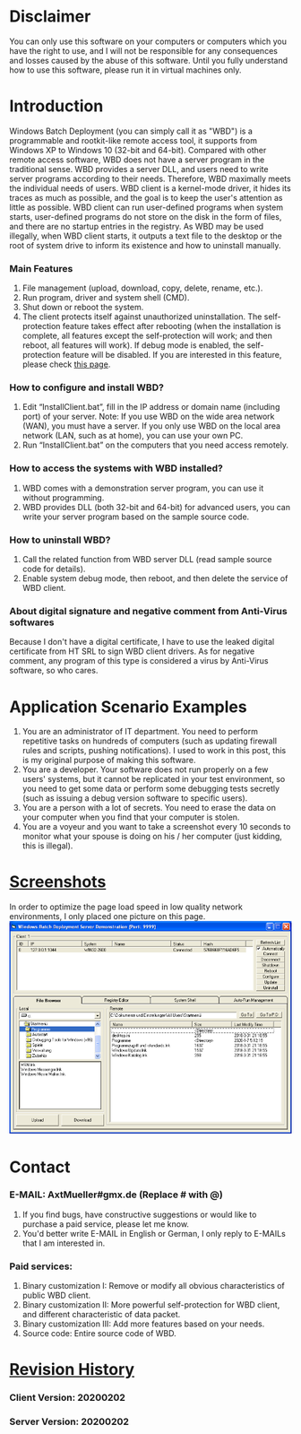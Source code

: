 
# Disclaimer
You can only use this software on your computers or computers which you have the right to use, and I will not be responsible for any consequences and losses caused by the abuse of this software. Until you fully understand how to use this software, please run it in virtual machines only.

# Introduction
Windows Batch Deployment (you can simply call it as "WBD") is a programmable and rootkit-like remote access tool, it supports from Windows XP to Windows 10 (32-bit and 64-bit). Compared with other remote access software, WBD does not have a server program in the traditional sense. WBD provides a server DLL, and users need to write server programs according to their needs. Therefore, WBD maximally meets the individual needs of users. WBD client is a kernel-mode driver, it hides its traces as much as possible, and the goal is to keep the user's attention as little as possible. WBD client can run user-defined programs when system starts, user-defined programs do not store on the disk in the form of files, and there are no startup entries in the registry. As WBD may be used illegally, when WBD client starts, it outputs a text file to the desktop or the root of system drive to inform its existence and how to uninstall manually.

### Main Features
1. File management (upload, download, copy, delete, rename, etc.).
2. Run program, driver and system shell (CMD).
3. Shut down or reboot the system.
4. The client protects itself against unauthorized uninstallation. The self-protection feature takes effect after rebooting (when the installation is complete, all features except the self-protection will work; and then reboot, all features will work). If debug mode is enabled, the self-protection feature will be disabled. If you are interested in this feature, please check [this page](https://github.com/AxtMueller/Windows-Batch-Deployment/issues/1).

### How to configure and install WBD?
1. Edit “InstallClient.bat”, fill in the IP address or domain name (including port) of your server. Note: If you use WBD on the wide area network (WAN), you must have a server. If you only use WBD on the local area network (LAN, such as at home), you can use your own PC.
2. Run “InstallClient.bat” on the computers that you need access remotely.

### How to access the systems with WBD installed?
1. WBD comes with a demonstration server program, you can use it without programming.
2. WBD provides DLL (both 32-bit and 64-bit) for advanced users, you can write your server program based on the sample source code.

### How to uninstall WBD?
1. Call the related function from WBD server DLL (read sample source code for details).
2. Enable system debug mode, then reboot, and then delete the service of WBD client.

### About digital signature and negative comment from Anti-Virus softwares
Because I don't have a digital certificate, I have to use the leaked digital certificate from HT SRL to sign WBD client drivers. As for negative comment, any program of this type is considered a virus by Anti-Virus software, so who cares.

# Application Scenario Examples
1. You are an administrator of IT department. You need to perform repetitive tasks on hundreds of computers (such as updating firewall rules and scripts, pushing notifications). I used to work in this post, this is my original purpose of making this software.
2. You are a developer. Your software does not run properly on a few users' systems, but it cannot be replicated in your test environment, so you need to get some data or perform some debugging tests secretly (such as issuing a debug version software to specific users).
3. You are a person with a lot of secrets. You need to erase the data on your computer when you find that your computer is stolen.
4. You are a voyeur and you want to take a screenshot every 10 seconds to monitor what your spouse is doing on his / her computer (just kidding, this is illegal).

# [Screenshots](/screenshots/README.md)
In order to optimize the page load speed in low quality network environments, I only placed one picture on this page. 
![image](https://raw.githubusercontent.com/AxtMueller/Windows-Batch-Deployment/master/screenshots/1.png)

# Contact
### E-MAIL: AxtMueller#gmx.de (Replace # with @)
1. If you find bugs, have constructive suggestions or would like to purchase a paid service, please let me know.  
2. You'd better write E-MAIL in English or German, I only reply to E-MAILs that I am interested in.
### Paid services:
1. Binary customization I: Remove or modify all obvious characteristics of public WBD client.
2. Binary customization II: More powerful self-protection for WBD client, and different characteristic of data packet.
2. Binary customization III: Add more features based on your needs.
4. Source code: Entire source code of WBD.

# [Revision History](/binaries/README.md#all-revision-history)
### Client Version: 20200202
### Server Version: 20200202
